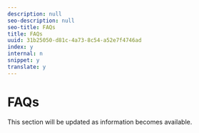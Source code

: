 ```yaml
---
description: null
seo-description: null
seo-title: FAQs
title: FAQs
uuid: 31b25050-d81c-4a73-8c54-a52e7f4746ad
index: y
internal: n
snippet: y
translate: y
---
```


# FAQs

This section will be updated as information becomes available. 
